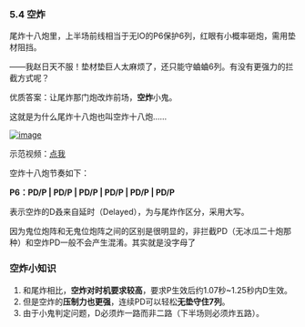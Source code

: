 ### 5.4 空炸

 

尾炸十八炮里，上半场前线相当于无IO的P6保护6列，红眼有小概率砸炮，需用垫材阻挡。

 

——我赵日天不服！垫材垫巨人太麻烦了，还只能守蛐蛐6列。有没有更强力的拦截方式呢？

 

优质答案：让尾炸那门炮改炸前场，**空炸**小鬼。

 

这就是为什么尾炸十八炮也叫空炸十八炮……

 

[![image](https://forum.crescb.com/wp-content/uploads/wpforo/attachments/2/thumbnail/348-image.png)](https://forum.crescb.com/wp-content/uploads/wpforo/attachments/2/348-image.png)



 

示范视频：[点我](https://www.bilibili.com/video/BV1MR4y1H7dP)

 

空炸十八炮节奏如下：

**P6：PD/P | PD/P | PD/P | PD/P | PD/P | PD/P** 

 

表示空炸的D叒来自延时（Delayed），为与尾炸作区分，采用大写。

 

因为鬼位炮阵和无鬼位炮阵之间的区别是很明显的，非拦截PD（无冰瓜二十炮那种）和空炸PD一般不会产生混淆。其实就是没字母了

 

 

### 空炸小知识

1. 和尾炸相比，**空炸对时机要求较高**，要求P生效后约1.07秒~1.25秒内D生效。
2. 但是空炸的**压制力也更强**，连续PD可以轻松**无垫守住7列**。
3. 由于小鬼判定问题，D必须炸一路而非二路（下半场则必须炸五路）。